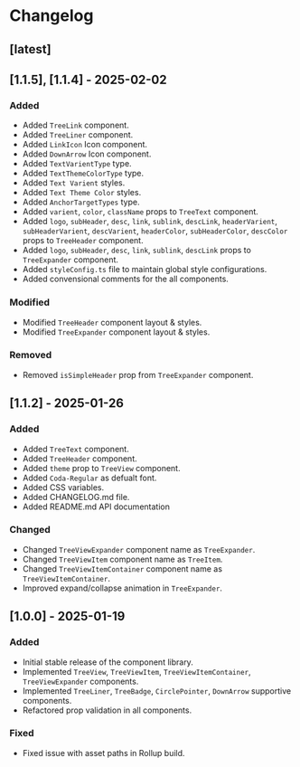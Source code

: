 # Changelog

## [latest]

## [1.1.5], [1.1.4] - 2025-02-02

### Added

- Added `TreeLink` component.
- Added `TreeLiner` component.
- Added `LinkIcon` Icon component.
- Added `DownArrow` Icon component.
- Added `TextVarientType` type.
- Added `TextThemeColorType` type.
- Added `Text Varient` styles.
- Added `Text Theme Color` styles.
- Added `AnchorTargetTypes` type.
- Added `varient`, `color`, `className` props to `TreeText` component.
- Added `logo`, `subHeader`, `desc`, `link`, `sublink`, `descLink`, `headerVarient`, `subHeaderVarient`, `descVarient`, `headerColor`, `subHeaderColor`, `descColor` props to `TreeHeader` component.
- Added `logo`, `subHeader`, `desc`, `link`, `sublink`, `descLink` props to `TreeExpander` component.
- Added `styleConfig.ts` file to maintain global style configurations.
- Added convensional comments for the all components.

### Modified

- Modified `TreeHeader` component layout & styles.
- Modified `TreeExpander` component layout & styles.

### Removed

- Removed `isSimpleHeader` prop from `TreeExpander` component.

## [1.1.2] - 2025-01-26

### Added

- Added `TreeText` component.
- Added `TreeHeader` component.
- Added `theme` prop to `TreeView` component.
- Added `Coda-Regular` as defualt font.
- Added CSS variables.
- Added CHANGELOG.md file.
- Added README.md API documentation

### Changed

- Changed `TreeViewExpander` component name as `TreeExpander`.
- Changed `TreeViewItem` component name as `TreeItem`.
- Changed `TreeViewItemContainer` component name as `TreeViewItemContainer`.
- Improved expand/collapse animation in `TreeExpander`.

## [1.0.0] - 2025-01-19

### Added

- Initial stable release of the component library.
- Implemented `TreeView`, `TreeViewItem`, `TreeViewItemContainer`, `TreeViewExpander` components.
- Implemented `TreeLiner`, `TreeBadge`, `CirclePointer`, `DownArrow` supportive components.
- Refactored prop validation in all components.

### Fixed

- Fixed issue with asset paths in Rollup build.

